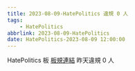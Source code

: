 ```yaml
---
title: 2023-08-09-HatePolitics 違規 0 人
tags:
    - HatePolitics
abbrlink: 2023-08-09-HatePolitics
date: HatePolitics-2023-08-09 12:00:00
---
```

HatePolitics 板 [板規連結](https://www.ptt.cc/bbs/HatePolitics/M.1617115262.A.D60.html)
昨天違規 0 人
